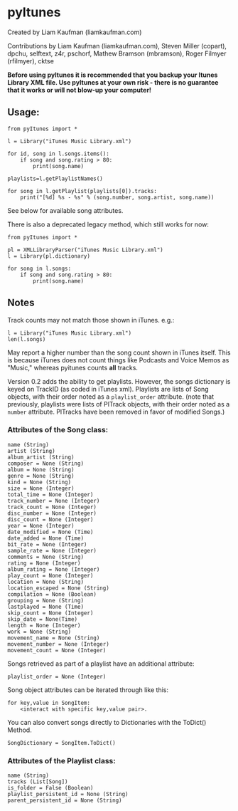 # pyItunes

Created by Liam Kaufman (liamkaufman.com)

Contributions by Liam Kaufman (liamkaufman.com), Steven Miller (copart), dpchu, selftext, z4r, pschorf, Mathew Bramson (mbramson), Roger Filmyer (rfilmyer), cktse

**Before using pyItunes it is recommended that you backup your Itunes Library XML file. Use pyItunes at your own risk - there is no guarantee that it works or will not blow-up your computer!**

## Usage:

```
from pyItunes import *

l = Library("iTunes Music Library.xml")

for id, song in l.songs.items():
	if song and song.rating > 80:
		print(song.name)

playlists=l.getPlaylistNames()

for song in l.getPlaylist(playlists[0]).tracks:
	print("[%d] %s - %s" % (song.number, song.artist, song.name))
```

See below for available song attributes.

There is also a deprecated legacy method, which still works for now:

```
from pyItunes import *

pl = XMLLibraryParser("iTunes Music Library.xml")
l = Library(pl.dictionary)

for song in l.songs:
	if song and song.rating > 80:
		print(song.name)
```


## Notes

Track counts may not match those shown in iTunes. e.g.:

```
l = Library("iTunes Music Library.xml")
len(l.songs)
```

May report a higher number than the song count shown in iTunes itself. This is because
iTunes does not count things like Podcasts and Voice Memos as "Music," whereas
pyitunes counts **all** tracks.

Version 0.2 adds the ability to get playlists. However, the songs dictionary is keyed on TrackID (as coded in iTunes xml).
Playlists are lists of Song objects, with their order noted as a `playlist_order` attribute.
(note that previously, playlists were lists of PlTrack objects, with their order noted as a `number` attribute.
PlTracks have been removed in favor of modified Songs.)

### Attributes of the Song class:

```
name (String)
artist (String)
album_artist (String)
composer = None (String)
album = None (String)
genre = None (String)
kind = None (String)
size = None (Integer)
total_time = None (Integer)
track_number = None (Integer)
track_count = None (Integer)
disc_number = None (Integer)
disc_count = None (Integer)
year = None (Integer)
date_modified = None (Time)
date_added = None (Time)
bit_rate = None (Integer)
sample_rate = None (Integer)
comments = None (String)
rating = None (Integer)
album_rating = None (Integer)
play_count = None (Integer)
location = None (String)
location_escaped = None (String)
compilation = None (Boolean)
grouping = None (String)
lastplayed = None (Time)
skip_count = None (Integer)
skip_date = None(Time)
length = None (Integer)
work = None (String)
movement_name = None (String)
movement_number = None (Integer)
movement_count = None (Integer)
```

Songs retrieved as part of a playlist have an additional attribute:
```
playlist_order = None (Integer)
```


Song object attributes can be iterated through like this:
```
for key,value in SongItem:
	<interact with specific key,value pair>.
```

You can also convert songs directly to Dictionaries with the ToDict() Method.
```
SongDictionary = SongItem.ToDict()
```

### Attributes of the Playlist class:
```
name (String)
tracks (List[Song]) 
is_folder = False (Boolean)
playlist_persistent_id = None (String)
parent_persistent_id = None (String)
```
